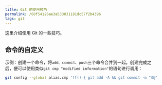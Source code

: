```yaml
---
title: Git 的使用技巧
permalink: /60f54126ae3a533031181dc57f2b4396
tags: git
---
```


这里介绍使用 Git 的一些技巧。

<!--more-->

## 命令的自定义

示例：创建一个命令，将`add、commit、push`三个命令合并到一起。创建完成之后，便可以使用类似`git cmp "modified information"`的语句进行调用：

```sh
git config --global alias.cmp '!f() { git add -A && git commit -m "$@" && git push; }; f'
```

